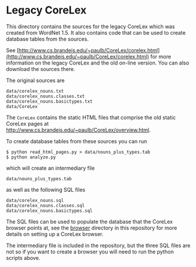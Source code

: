 # Legacy CoreLex

This directory contains the sources for the legacy CoreLex which was created from WordNet 1.5. It also contains code that can be used to create database tables from the sources.

See [http://www.cs.brandeis.edu/~paulb/CoreLex/corelex.html](http://www.cs.brandeis.edu/~paulb/CoreLex/corelex.html) for more information on the legacy CoreLex and the old on-line version. You can also download the sources there.

The original sources are

```
data/corelex_nouns.txt
data/corelex_nouns.classes.txt
data/corelex_nouns.basictypes.txt
data/CoreLex
```

The `CoreLex` contains the static HTML files that comprise the old static CoreLex pages at http://www.cs.brandeis.edu/~paulb/CoreLex/overview.html.

To create database tables from these sources you can run

```
$ python read_html_pages.py > data/nouns_plus_types.tab
$ python analyze.py
```

which will create an intermediary file

```
data/nouns_plus_types.tab
```

as well as the following SQL files

```
data/corelex_nouns.sql
data/corelex_nouns.classes.sql
data/corelex_nouns.basictypes.sql
```

The SQL files can be used to populate the database that the CoreLex browser points at, see the [browser](../browser/README.md) directory in this repository for more details on setting up a CoreLex browser.

The intermediary file is included in the repository, but the three SQL files are not so if you want to create a browser you will need to run the python scripts above.
